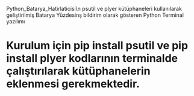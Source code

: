 Python_Batarya_Hatirlaticisi\n
psutil ve plyer kütüphaneleri kullanılarak geliştirilmiş Batarya Yüzdesinş bildirim olarak gösteren Python Terminal yazılımı
# Kurulum için pip install psutil ve pip install plyer kodlarının terminalde çalıştırılarak kütüphanelerin eklenmesi gerekmektedir.

